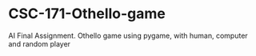 # CSC-171-Othello-game
AI Final Assignment. Othello game using pygame, with human, computer and random player
